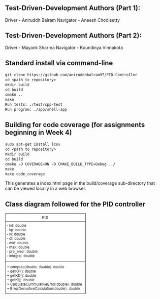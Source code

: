 ## Test-Driven-Development Authors (Part 1):
Driver - Aniruddh Balram
Navigator - Aneesh Chodisetty
## Test-Driven-Development Authors (Part 2):
Driver - Mayank Sharma
Navigator - Koundinya Vinnakota

## Standard install via command-line
```
git clone https://github.com/aniruddhbalram97/PID-Controller
cd <path to repository>
mkdir build
cd build
cmake ..
make
Run tests: ./test/cpp-test
Run program: ./app/shell-app
```

## Building for code coverage (for assignments beginning in Week 4)
```
sudo apt-get install lcov
cd <path to repository>
mkdir build
cd build
cmake -D COVERAGE=ON -D CMAKE_BUILD_TYPE=Debug ../
make
make code_coverage
```
This generates a index.html page in the build/coverage sub-directory that can be viewed locally in a web browser.

## Class diagram followed for the PID controller
![PID Control](/UML%20Diagram/TDD.png)